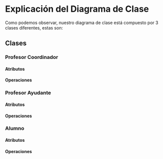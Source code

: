 # Explicación del Diagrama de Clase
Como podemos observar, nuestro diagrama de clase está compuesto por 3 clases
diferentes, estas son:

## Clases
### Profesor Coordinador

#### Atributos



#### Operaciones


### Profesor Ayudante

#### Atributos



#### Operaciones

### Alumno



#### Atributos





#### Operaciones
